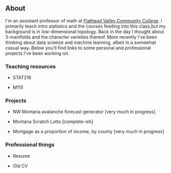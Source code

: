 ## About 

I'm an assistant professor of math at [Flathead Valley Community College](https://www.fvcc.edu). I primarily teach intro statistics and the courses feeding into this class,but my background is in low-dimensional topology. Back in the day I thought about 3-manifolds and the character varieties thereof. More recently I've been thinking about data science and machine learning, albeit in a somewhat casual way. Below you'll find links to some personal and professional projects I've been working on. 

### Teaching resources

- STAT216 

- M115

### Projects

- NW Montana avalanche forecast generator [very much in progress]

- Montana Scratch Lotto [complete-ish]

- Mortgage as a proportion of income, by county [very much in progress]

### Professional things

- Resume

- Old CV